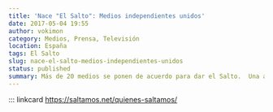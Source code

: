 ```yaml
---
title: 'Nace "El Salto": Medios independientes unidos'
date: 2017-05-04 19:55
author: vokimon
category: Medios, Prensa, Televisión
location: España
tags: El Salto
slug: nace-el-salto-medios-independientes-unidos
status: published
summary: Más de 20 medios se ponen de acuerdo para dar el Salto.  Una alianza de más de 20 proyectos de diferentes territorios, temáticas y soportes (web, radio, vídeo, foto, papel) ya están participando del proceso y cada semana hay nuevas incorporaciones. (...)»
---
```


::: linkcard https://saltamos.net/quienes-saltamos/


